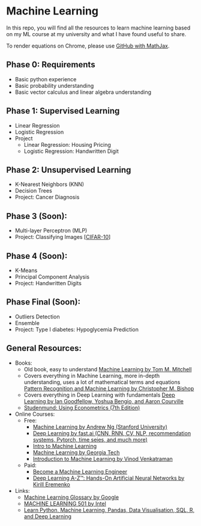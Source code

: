 # Machine Learning
In this repo, you will find all the resources to learn machine learning based on my ML course at my university and what I have found useful to share.

To render equations on Chrome, please use [GitHub with MathJax](https://chrome.google.com/webstore/detail/github-with-mathjax/ioemnmodlmafdkllaclgeombjnmnbima).

## Phase 0: Requirements
* Basic python experience
* Basic probability understanding
* Basic vector calculus and linear algebra understanding

## Phase 1: Supervised Learning
* Linear Regression
* Logistic Regression
* Project
  * Linear Regression: Housing Pricing
  * Logistic Regression: Handwritten Digit

## Phase 2: Unsupervised Learning
* K-Nearest Neighbors (KNN)
* Decision Trees
* Project: Cancer Diagnosis

## Phase 3 (Soon):
* Multi-layer Perceptron (MLP)
* Project: Classifying Images [[CIFAR-10](https://www.cs.toronto.edu/~kriz/cifar.html)]

## Phase 4 (Soon):
* K-Means
* Principal Component Analysis
* Project: Handwritten Digits

## Phase Final (Soon):
* Outliers Detection
* Ensemble
* Project: Type I diabetes: Hypoglycemia Prediction

## General Resources:
* Books:
  * Old book, easy to understand [Machine Learning by Tom M. Mitchell](https://www.amazon.com/Learning-McGraw-Hill-International-Editions-Computer/dp/0071154671/ref=sr_1_13?s=books&ie=UTF8&qid=1532029293&sr=1-13&keywords=Machine+Learning)
  * Covers everything in Machine Learning, more in-depth understanding, uses a lot of mathematical terms and equations [Pattern Recognition and Machine Learning by Christopher M. Bishop](https://www.amazon.com/Pattern-Recognition-Learning-Information-Statistics/dp/0387310738/ref=la_B001IGLMNY_1_1?s=books&ie=UTF8&qid=1532029340&sr=1-1)
  * Covers everything in Deep Learning with fundamentals [Deep Learning by Ian Goodfellow, Yoshua Bengio, and Aaron Courville](https://www.amazon.com/Deep-Learning-Adaptive-Computation-Machine/dp/0262035618/ref=asap_bc?ie=UTF8)
  * [Studenmund: Using Econometrics (7th Edition)](https://www.amazon.com/Using-Econometrics-Practical-Guide-7th/dp/013418274X)
* Online Courses:
  * Free:
    * [Machine Learning by Andrew Ng (Stanford University)](https://www.coursera.org/learn/machine-learning)
    * [Deep Learning by fast.ai (CNN, RNN, CV, NLP, recommendation systems, Pytorch, time seies, and much more)](http://course.fast.ai/lessons/lessons.html)
    * [Intro to Machine Learning](https://www.udacity.com/course/intro-to-machine-learning--ud120)
    * [Machine Learning by Georgia Tech](https://www.udacity.com/course/machine-learning--ud262)
    * [Introduction to Machine Learning by Vinod Venkatraman](https://gl4l.greatlearning.in/machine-learning-Intro/)
  * Paid:
    * [Become a Machine Learning Engineer](https://www.udacity.com/course/machine-learning-engineer-nanodegree--nd009t)
    * [Deep Learning A-Z™: Hands-On Artificial Neural Networks by Kirill Eremenko](https://www.udemy.com/deeplearning/?siteID=SAyYsTvLiGQ-hAlgTfjbrcNP8FjIixIDQw&LSNPUBID=SAyYsTvLiGQ)
* Links:
  * [Machine Learning Glossary by Google](https://developers.google.com/machine-learning/glossary/)
  * [MACHINE LEARNING 501 by Intel](https://software.intel.com/en-us/ai-academy/students/kits/machine-learning-501)
  * [Learn Python, Machine Learning, Pandas, Data Visualisation, SQL, R, and Deep Learning ](https://www.kaggle.com/learn/overview)
